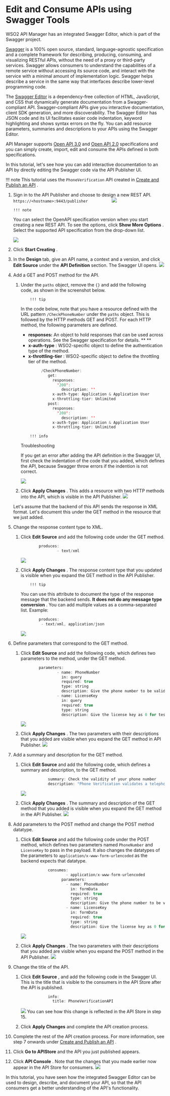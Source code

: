 # Edit and Consume APIs using Swagger Tools

WSO2 API Manager has an integrated Swagger Editor, which is part of the Swagger project.

[Swagger](http://swagger.io/) is a 100% open source, standard, language-agnostic specification and a complete framework for describing, producing, consuming, and visualizing RESTful APIs, without the need of a proxy or third-party services. Swagger allows consumers to understand the capabilities of a remote service without accessing its source code, and interact with the service with a minimal amount of implementation logic. Swagger helps describe a service in the same way that interfaces describe lower-level programming code.

The [Swagger Editor](https://github.com/swagger-api/swagger-editor) is a dependency-free collection of HTML, JavaScript, and CSS that dynamically generate documentation from a Swagger-compliant API. Swagger-compliant APIs give you interactive documentation, client SDK generation, and more discoverability. The Swagger Editor has JSON code and its UI facilitates easier code indentation, keyword highlighting and shows syntax errors on the fly. You can add resource parameters, summaries and descriptions to your APIs using the Swagger Editor.

API Manager supports [Open API 3.0](https://github.com/OAI/OpenAPI-Specification/blob/master/versions/3.0.0.md) and [Open API 2.0](https://github.com/OAI/OpenAPI-Specification/blob/master/versions/2.0.md) specifications and you can simply create, import, edit and consume the APIs defined in both specifications.

In this tutorial, let's see how you can add interactive documentation to an API by directly editing the Swagger code via the API Publisher UI.

!!! note
This tutorial uses the `PhoneVerification` API created in [Create and Publish an API](_Create_and_Publish_an_API_) .


1.  Sign in to the API Publisher and choose to design a new REST API.
`https://<hostname>:9443/publisher          `
    ![](/assets/attachments/103328505/103328458.png)

        !!! note
    You can select the OpenAPI specification version when you start creating a new REST API. To see the options, click **Show More Options** . Select the supported API specification from the drop-down list.

    ![](/assets/attachments/103328505/103328459.png)


2.  Click **Start Creating** .
3.  In the **Design** tab, give an API name, a context and a version, and click **Edit Source** under the **API Definition** section.
    The Swagger UI opens.
    ![](/assets/attachments/103328505/103328460.png)
4.  Add a GET and POST method for the API.

    1.  Under the `paths` object, remove the `{}` and add the following code, as shown in the screenshot below.

                !!! tip
        In the code below, note that you have a resource defined with the URL pattern `/CheckPhoneNumber` under the `paths` object. This is followed by the HTTP methods GET and POST. For each HTTP method, the following parameters are defined.

        -   **responses:** An object to hold responses that can be used across operations. See the Swagger specification for details. **
            **
        -   **x-auth-type** : WSO2-specific object to define the authentication type of the method.
        -   **x-throttling-tier** : WSO2-specific object to define the throttling tier of the method.


        ``` java
                 /CheckPhoneNumber:
                    get:
                      responses:
                        '200':
                          description: ''
                      x-auth-type: Application & Application User
                      x-throttling-tier: Unlimited
                    post:
                      responses:
                        '200':
                          description: ''
                      x-auth-type: Application & Application User
                      x-throttling-tier: Unlimited  
        ```

                !!! info
        Troubleshooting

        If you get an error after adding the API definition in the Swagger UI, first check the indentation of the code that you added, which defines the API, because Swagger throw errors if the indention is not correct.


        ![](/assets/attachments/103328505/103328461.png)

    2.  Click **Apply Changes** .
        This adds a resource with two HTTP methods into the API, which is visible in the API Publisher.
        ![](/assets/attachments/103328505/103328462.png)

    Let's assume that the backend of this API sends the response in XML format. Let's document this under the GET method in the resource that we just added.

5.  Change the response content type to XML.

    1.  Click **Edit Source** and add the following code under the GET method.

        ``` java
                produces:
                        - text/xml
        ```

        ![](/assets/attachments/103328505/103328478.png)

    2.  Click **Apply Changes** .
        The response content type that you updated is visible when you expand the GET method in the API Publisher.

                !!! tip
        You can use this attribute to document the type of the response message that the backend sends. **It does not do any message type conversion** . You can add multiple values as a comma-separated list.
        Example:

        ``` java
                produces:
                 - text/xml, application/json
        ```


        ![](/assets/attachments/103328505/103328463.png)

6.  Define parameters that correspond to the GET method.

    1.  Click **Edit Source** and add the following code, which defines two parameters to the method, under the GET method.

        ``` java
                parameters:
                        - name: PhoneNumber
                          in: query
                          required: true
                          type: string
                          description: Give the phone number to be validated
                        - name: LicenseKey
                          in: query
                          required: true
                          type: string
                          description: Give the license key as 0 for testing purpose
        ```

        ![](/assets/attachments/103328505/103328476.png)

    2.  Click **Apply Changes** .
        The two parameters with their descriptions that you added are visible when you expand the GET method in API Publisher.
        ![](/assets/attachments/103328505/103328464.png)

7.  Add a summary and description for the GET method.

    1.  Click **Edit Source** and add the following code, which defines a summary and description, to the GET method.

        ``` java
                    summary: Check the validity of your phone number
                    description: "Phone Verification validates a telephone number and returns carrier information, location routing etc."
        ```

        ![](/assets/attachments/103328505/103328474.png)

    2.  Click **Apply Changes** .
        The summary and description of the GET method that you added is visible when you expand the GET method in the API Publisher.
        ![](/assets/attachments/103328505/103328465.png)

8.  Add parameters to the POST method and change the POST method datatype.

    1.  Click **Edit Source** and add the following code under the POST method, which defines two parameters named `PhoneNumber` and `LicenseKey` to pass in the payload. It also changes the datatypes of the parameters to `application/x-www-form-urlencoded` as the backend expects that datatype.

        ``` java
                    consumes:
                            - application/x-www-form-urlencoded
                          parameters:
                            - name: PhoneNumber
                              in: formData
                              required: true
                              type: string
                              description: Give the phone number to be validated
                            - name: LicenseKey
                              in: formData
                              required: true
                              type: string
                              description: Give the license key as 0 for testing purpose
        ```

        ![](/assets/attachments/103328505/103328472.png)

    2.  Click **Apply Changes** .
        The two parameters with their descriptions that you added are visible when you expand the POST method in the API Publisher.
        ![](/assets/attachments/103328505/103328466.png)

9.  Change the title of the API.

    1.  Click **Edit Source** , and add the following code in the Swagger UI.
        This is the title that is visible to the consumers in the API Store after the API is published.

        ``` java
                    info:
                      title: PhoneVerificationAPI
        ```

        ![](/assets/attachments/103328505/103328467.png)
        You can see how this change is reflected in the API Store in step 15.

    2.  Click **Apply Changes** and complete the API creation process.

10. Complete the rest of the API creation process.
    For more information, see step 7 onwards under [Create and Publish an API](Create-and-Publish-an-API_103327814.html#CreateandPublishanAPI-ManageAPI) .

11. Click **Go to APIStore** and the API you just published appears.
12. Click **API Console** .
    Note that the changes that you made earlier now appear in the API Store for consumers.
    ![](/assets/attachments/103328505/103328468.png)

In this tutorial, you have seen how the integrated Swagger Editor can be used to design, describe, and document your API, so that the API consumers get a better understanding of the API's functionality.


